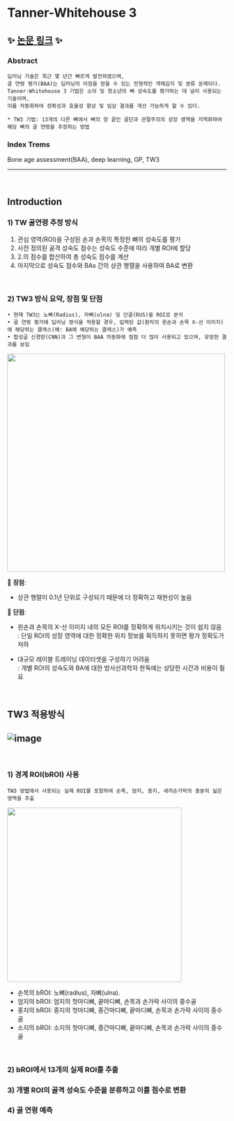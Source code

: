 # Tanner-Whitehouse 3

✨ [논문 링크](https://ieeexplore.ieee.org/stamp/stamp.jsp?arnumber=8660640) ✨
-----
### Abstract
```
딥러닝 기술은 최근 몇 년간 빠르게 발전하였으며, 
골 연령 평가(BAA)는 딥러닝의 이점을 얻을 수 있는 전형적인 객체감지 및 분류 문제이다.
Tanner-Whitehouse 3 기법은 소아 및 청소년의 뼈 성숙도를 평가하는 데 널리 사용되는 기술이며,
이를 자동화하여 정확성과 효율성 향상 및 임상 결과를 개선 가능하게 할 수 있다.

* TW3 기법: 13개의 다른 뼈에서 뼈의 양 끝인 골단과 관절주의의 성장 영역을 지역화하여 해당 뼈의 골 연령을 추정하는 방법
```
### Index Trems
Bone age assessment(BAA), deep learning, GP, TW3

-----
<br>

## Introduction

### 1) TW 골연령 추정 방식
1.	관심 영역(ROI)을 구성된 손과 손목의 특정한 뼈의 성숙도를 평가
2.	사전 정의된 골격 성숙도 점수는 성숙도 수준에 따라 개별 ROI에 할당
3.	2.의 점수를 합산하여 총 성숙도 점수를 계산
4.	마지막으로 성숙도 점수와 BAs 간의 상관 행렬을 사용하여 BA로 변환
<br>

### 2) TW3 방식 요약, 장점 및 단점
```
• 현재 TW3는 노뼈(Radius), 자뼈(ulna) 및 단골(RUS)을 ROI로 분석
• 골 연령 평가에 딥러닝 방식을 적용할 경우, 입력된 값(환자의 왼손과 손목 X-선 이미지)에 해당하는 클래스(예: BA에 해당하는 클래스)가 예측
• 합성곱 신경망(CNN)과 그 변형이 BAA 자동화에 점점 더 많이 사용되고 있으며, 유망한 결과를 보임
```

<img src="https://user-images.githubusercontent.com/115753833/228771900-46598d56-7f5b-4a86-85bd-f618430b5e40.png" width="500">

🔸 **장점**: <br>
- 상관 행렬이 0.1년 단위로 구성되기 때문에 더 정확하고 재현성이 높음

🔸 **단점**: <br>
- 왼손과 손목의 X-선 이미지 내의 모든 ROI를 정확하게 위치시키는 것이 쉽지 않음<br>
  : 단일 ROI의 성장 영역에 대한 정확한 위치 정보를 획득하지 못하면 평가 정확도가 저하
  
- 대규모 레이블 트레이닝 데이터셋을 구성하기 어려움<br>
  : 개별 ROI의 성숙도와 BA에 대한 방사선과학자 판독에는 상당한 시간과 비용이 필요
<br>

## TW3 적용방식
![image](https://user-images.githubusercontent.com/115753833/228784839-52e699be-cadc-44d1-90ab-08f34e035fcd.png)
-----
<br>

### 1) 경계 ROI(bROI) 사용
```
TW3 방법에서 사용되는 실제 ROI를 포함하여 손목, 엄지, 중지, 새끼손가락의 충분히 넓은 영역을 추출
```
<img src="https://user-images.githubusercontent.com/115753833/228784506-dfe99781-f1ad-403f-aba2-7c50f08b6137.png" width="400">

- 손목의 bROI: 노뼈(radius), 자뼈(ulna).
- 엄지의 bROI: 엄지의 첫마디뼈, 끝마디뼈, 손목과 손가락 사이의 중수골
- 중지의 bROI: 중지의 첫마디뼈, 중간마디뼈, 끝마디뼈, 손목과 손가락 사이의 중수골 
- 소지의 bROI: 소지의 첫마디뼈, 중간마디뼈, 끝마디뼈, 손목과 손가락 사이의 중수골
<br>

### 2) bROI에서 13개의 실제 ROI를 추출
### 3) 개별 ROI의 골격 성숙도 수준을 분류하고 이를 점수로 변환
### 4) 골 연령 예측
